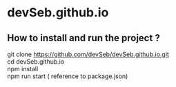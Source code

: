 # devSeb.github.io

## How to install and run the project ?
git clone https://github.com/devSeb/devSeb.github.io.git </br>
cd devSeb.github.io </br>
npm install </br>
npm run start ( reference to package.json) </br>
